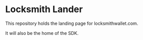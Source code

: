 # Locksmith Lander

This repository holds the landing page for locksmithwallet.com.

It will also be the home of the SDK.
